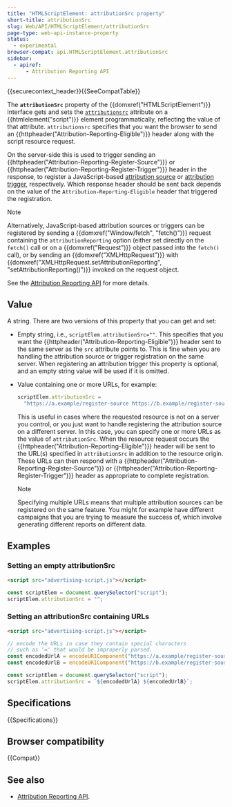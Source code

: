```yaml
---
title: "HTMLScriptElement: attributionSrc property"
short-title: attributionSrc
slug: Web/API/HTMLScriptElement/attributionSrc
page-type: web-api-instance-property
status:
  - experimental
browser-compat: api.HTMLScriptElement.attributionSrc
sidebar:
  - apiref:
      - Attribution Reporting API
---
```


{{securecontext_header}}{{SeeCompatTable}}

The **`attributionSrc`** property of the {{domxref("HTMLScriptElement")}} interface gets and sets the [`attributionsrc`](/en-US/docs/Web/HTML/Reference/Elements/script#attributionsrc) attribute on a {{htmlelement("script")}} element programmatically, reflecting the value of that attribute. `attributionsrc` specifies that you want the browser to send an {{httpheader("Attribution-Reporting-Eligible")}} header along with the script resource request.

On the server-side this is used to trigger sending an {{httpheader("Attribution-Reporting-Register-Source")}} or {{httpheader("Attribution-Reporting-Register-Trigger")}} header in the response, to register a JavaScript-based [attribution source](/en-US/docs/Web/API/Attribution_Reporting_API/Registering_sources#javascript-based_event_sources) or [attribution trigger](/en-US/docs/Web/API/Attribution_Reporting_API/Registering_triggers#javascript-based_attribution_triggers), respectively. Which response header should be sent back depends on the value of the `Attribution-Reporting-Eligible` header that triggered the registration.

> [!NOTE]
> Alternatively, JavaScript-based attribution sources or triggers can be registered by sending a {{domxref("Window/fetch", "fetch()")}} request containing the `attributionReporting` option (either set directly on the `fetch()` call or on a {{domxref("Request")}} object passed into the `fetch()` call), or by sending an {{domxref("XMLHttpRequest")}} with {{domxref("XMLHttpRequest.setAttributionReporting", "setAttributionReporting()")}} invoked on the request object.

See the [Attribution Reporting API](/en-US/docs/Web/API/Attribution_Reporting_API) for more details.

## Value

A string. There are two versions of this property that you can get and set:

- Empty string, i.e., `scriptElem.attributionSrc=""`. This specifies that you want the {{httpheader("Attribution-Reporting-Eligible")}} header sent to the same server as the `src` attribute points to. This is fine when you are handling the attribution source or trigger registration on the same server. When registering an attribution trigger this property is optional, and an empty string value will be used if it is omitted.
- Value containing one or more URLs, for example:

  ```js
  scriptElem.attributionSrc =
    "https://a.example/register-source https://b.example/register-source";
  ```

  This is useful in cases where the requested resource is not on a server you control, or you just want to handle registering the attribution source on a different server. In this case, you can specify one or more URLs as the value of `attributionSrc`. When the resource request occurs the {{httpheader("Attribution-Reporting-Eligible")}} header will be sent to the URL(s) specified in `attributionSrc` in addition to the resource origin. These URLs can then respond with a {{httpheader("Attribution-Reporting-Register-Source")}} or {{httpheader("Attribution-Reporting-Register-Trigger")}} header as appropriate to complete registration.

  > [!NOTE]
  > Specifying multiple URLs means that multiple attribution sources can be registered on the same feature. You might for example have different campaigns that you are trying to measure the success of, which involve generating different reports on different data.

## Examples

### Setting an empty attributionSrc

```html
<script src="advertising-script.js"></script>
```

```js
const scriptElem = document.querySelector("script");
scriptElem.attributionSrc = "";
```

### Setting an attributionSrc containing URLs

```html
<script src="advertising-script.js"></script>
```

```js
// encode the URLs in case they contain special characters
// such as '=' that would be improperly parsed.
const encodedUrlA = encodeURIComponent("https://a.example/register-source");
const encodedUrlB = encodeURIComponent("https://b.example/register-source");

const scriptElem = document.querySelector("script");
scriptElem.attributionSrc = `${encodedUrlA} ${encodedUrlB}`;
```

## Specifications

{{Specifications}}

## Browser compatibility

{{Compat}}

## See also

- [Attribution Reporting API](/en-US/docs/Web/API/Attribution_Reporting_API).
